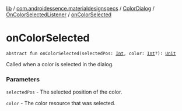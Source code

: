 [lib](../../../index.md) / [com.androidessence.materialdesignspecs](../../index.md) / [ColorDialog](../index.md) / [OnColorSelectedListener](index.md) / [onColorSelected](./on-color-selected.md)

# onColorSelected

`abstract fun onColorSelected(selectedPos: `[`Int`](https://kotlinlang.org/api/latest/jvm/stdlib/kotlin/-int/index.html)`, color: `[`Int`](https://kotlinlang.org/api/latest/jvm/stdlib/kotlin/-int/index.html)`?): `[`Unit`](https://kotlinlang.org/api/latest/jvm/stdlib/kotlin/-unit/index.html)

Called when a color is selected in the dialog.

### Parameters

`selectedPos` - The selected position of the color.

`color` - The color resource that was selected.